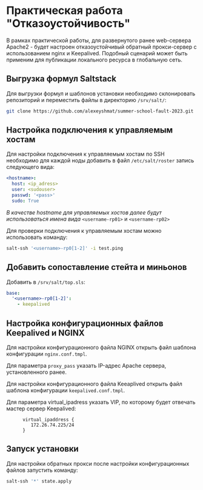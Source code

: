 # Практическая работа "Отказоустойчивость"

В рамках практической работы, для развернутого ранее web-сервера Apache2 - будет настроен отказоустойчивый обратный прокси-сервер с использованием nginx и Keepalived. Подобный сценарий может быть применим для публикации локального ресурса в глобальную сеть.

## Выгрузка формул Saltstack

Для выгрузки формул и шаблонов установки необходимо склонировать репозиторий и переместить файлы в директорию `/srv/salt/`:

```bash
git clone https://github.com/alexeyshmat/summer-school-fault-2023.git
```

## Настройка подключения к управляемым хостам

Для настройки подключения к управляемым хостам по SSH необходимо для каждой ноды добавить в файл `/etc/salt/roster` запись следующего вида:

```yaml
<hostname>:
  host: <ip_adress>
  user: <sudouser>
  passwd: '<pass>'
  sudo: True
```

*В качестве hostname для управляемых хостов далее будут использоваться имена вида* `<username-rp01>` и `<username-rp02>`

Для проверки подключения к управляемым хостам можно использовать команду:

```bash
salt-ssh '<username>-rp0[1-2]' -i test.ping
```

## Добавить сопоставление стейта и миньонов

Добавить в `/srv/salt/top.sls`:

```yaml
base:
  '<username>-rp0[1-2]':
    - keepalived
```

## Настройка конфигурационных файлов Keepalived и NGINX

Для настройки конфигурационного файла NGINX открыть файл шаблона конфигурации `nginx.conf.tmpl`.

Для параметра `proxy_pass` указать IP-адрес Apache сервера, установленного ранее.

Для настройки конфигурационного файла Keeaplived открыть файл шаблона конфигурации `keepalived.conf.tmpl`.

Для параметра virtual_ipadress указать VIP, по которому будет отвечать мастер сервер Keepalived:

```j2
      virtual_ipaddress {
         172.26.74.225/24
      }
```

## Запуск установки

Для настройки обратных прокси после настройки конфигурационных файлов запустить команду:

```bash
salt-ssh '*' state.apply
```
